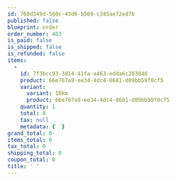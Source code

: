 ```yaml
---
id: 760d349d-560c-43d6-b569-c345ae72ed7b
published: false
blueprint: order
order_number: 463
is_paid: false
is_shipped: false
is_refunded: false
items:
  -
    id: 7f3bcc93-3814-41fa-a463-edda6c203048
    product: 66e767a9-ee34-4dc4-8681-d09bb59f0cf5
    variant:
      variant: 10km
      product: 66e767a9-ee34-4dc4-8681-d09bb59f0cf5
    quantity: 1
    total: 0
    tax: null
    metadata: {  }
grand_total: 0
items_total: 0
tax_total: 0
shipping_total: 0
coupon_total: 0
title: ' '
---
```


